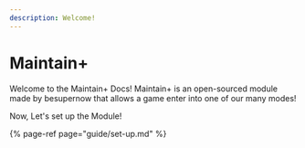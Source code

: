 ```yaml
---
description: Welcome!
---
```


# Maintain+

Welcome to the Maintain+ Docs! Maintain+ is an open-sourced module made by besupernow that allows a game enter into one of our many modes!

Now, Let's set up the Module!

{% page-ref page="guide/set-up.md" %}



























